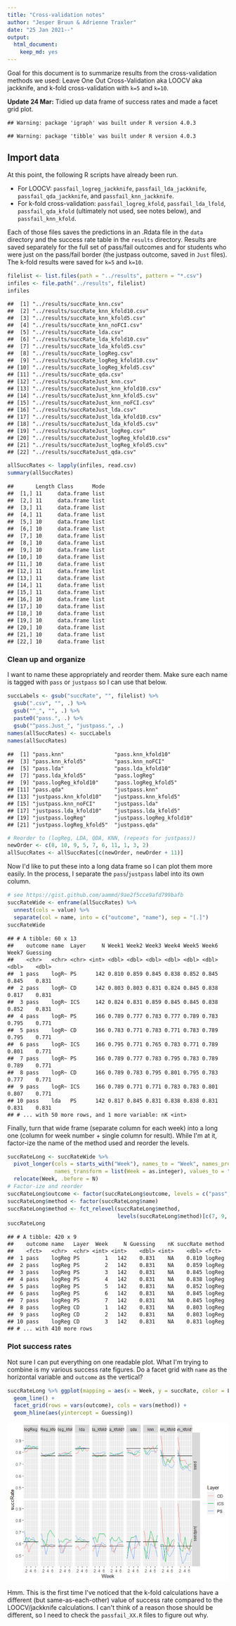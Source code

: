 ```yaml
---
title: "Cross-validation notes"
author: "Jesper Bruun & Adrienne Traxler"
date: "25 Jan 2021--"
output: 
  html_document: 
    keep_md: yes
---
```




Goal for this document is to summarize results from the cross-validation methods we used: Leave One Out Cross-Validation aka LOOCV aka jackknife, and k-fold cross-validation with `k=5` and `k=10`.

**Update 24 Mar:** Tidied up data frame of success rates and made a facet grid plot. 


```
## Warning: package 'igraph' was built under R version 4.0.3
```

```
## Warning: package 'tibble' was built under R version 4.0.3
```

## Import data

At this point, the following R scripts have already been run. 

* For LOOCV: `passfail_logreg_jackknife`, `passfail_lda_jackknife`, `passfail_qda_jackknife`, and `passfail_knn_jackknife`. 
* For k-fold cross-validation: `passfail_logreg_kfold`, `passfail_lda_lfold`, `passfail_qda_kfold` (ultimately not used, see notes below), and `passfail_knn_kfold`. 

Each of those files saves the predictions in an .Rdata file in the `data` directory and the success rate table in the `results` directory. Results are saved separately for the full set of pass/fail outcomes and for students who were just on the pass/fail border (the justpass outcome, saved in `Just` files). The k-fold results were saved for `k=5` and `k=10`. 


```r
filelist <- list.files(path = "../results", pattern = "*.csv")
infiles <- file.path("../results", filelist)
infiles 
```

```
##  [1] "../results/succRate_knn.csv"               
##  [2] "../results/succRate_knn_kfold10.csv"       
##  [3] "../results/succRate_knn_kfold5.csv"        
##  [4] "../results/succRate_knn_noFCI.csv"         
##  [5] "../results/succRate_lda.csv"               
##  [6] "../results/succRate_lda_kfold10.csv"       
##  [7] "../results/succRate_lda_kfold5.csv"        
##  [8] "../results/succRate_logReg.csv"            
##  [9] "../results/succRate_logReg_kfold10.csv"    
## [10] "../results/succRate_logReg_kfold5.csv"     
## [11] "../results/succRate_qda.csv"               
## [12] "../results/succRateJust_knn.csv"           
## [13] "../results/succRateJust_knn_kfold10.csv"   
## [14] "../results/succRateJust_knn_kfold5.csv"    
## [15] "../results/succRateJust_knn_noFCI.csv"     
## [16] "../results/succRateJust_lda.csv"           
## [17] "../results/succRateJust_lda_kfold10.csv"   
## [18] "../results/succRateJust_lda_kfold5.csv"    
## [19] "../results/succRateJust_logReg.csv"        
## [20] "../results/succRateJust_logReg_kfold10.csv"
## [21] "../results/succRateJust_logReg_kfold5.csv" 
## [22] "../results/succRateJust_qda.csv"
```

```r
allSuccRates <- lapply(infiles, read.csv) 
summary(allSuccRates)
```

```
##       Length Class      Mode
##  [1,] 11     data.frame list
##  [2,] 11     data.frame list
##  [3,] 11     data.frame list
##  [4,] 11     data.frame list
##  [5,] 10     data.frame list
##  [6,] 10     data.frame list
##  [7,] 10     data.frame list
##  [8,] 10     data.frame list
##  [9,] 10     data.frame list
## [10,] 10     data.frame list
## [11,] 10     data.frame list
## [12,] 11     data.frame list
## [13,] 11     data.frame list
## [14,] 11     data.frame list
## [15,] 11     data.frame list
## [16,] 10     data.frame list
## [17,] 10     data.frame list
## [18,] 10     data.frame list
## [19,] 10     data.frame list
## [20,] 10     data.frame list
## [21,] 10     data.frame list
## [22,] 10     data.frame list
```


### Clean up and organize

I want to name these appropriately and reorder them. Make sure each name is tagged with `pass` or `justpass` so I can use that below. 


```r
succLabels <- gsub("succRate", "", filelist) %>% 
  gsub(".csv", "", .) %>% 
  gsub("^_", "", .) %>% 
  paste0("pass.", .) %>% 
  gsub("^pass.Just_", "justpass.", .)
names(allSuccRates) <- succLabels
names(allSuccRates)
```

```
##  [1] "pass.knn"                "pass.knn_kfold10"       
##  [3] "pass.knn_kfold5"         "pass.knn_noFCI"         
##  [5] "pass.lda"                "pass.lda_kfold10"       
##  [7] "pass.lda_kfold5"         "pass.logReg"            
##  [9] "pass.logReg_kfold10"     "pass.logReg_kfold5"     
## [11] "pass.qda"                "justpass.knn"           
## [13] "justpass.knn_kfold10"    "justpass.knn_kfold5"    
## [15] "justpass.knn_noFCI"      "justpass.lda"           
## [17] "justpass.lda_kfold10"    "justpass.lda_kfold5"    
## [19] "justpass.logReg"         "justpass.logReg_kfold10"
## [21] "justpass.logReg_kfold5"  "justpass.qda"
```

```r
# Reorder to (logReg, LDA, QDA, KNN, (repeats for justpass))
newOrder <- c(8, 10, 9, 5, 7, 6, 11, 1, 3, 2)  
allSuccRates <- allSuccRates[c(newOrder, newOrder + 11)]
```

Now I'd like to put these into a long data frame so I can plot them more easily. In the process, I separate the `pass`/`justpass` label into its own column. 


```r
# see https://gist.github.com/aammd/9ae2f5cce9afd799bafb
succRateWide <- enframe(allSuccRates) %>% 
  unnest(cols = value) %>% 
  separate(col = name, into = c("outcome", "name"), sep = "[.]")
succRateWide
```

```
## # A tibble: 60 x 13
##    outcome name  Layer     N Week1 Week2 Week3 Week4 Week5 Week6 Week7 Guessing
##    <chr>   <chr> <chr> <int> <dbl> <dbl> <dbl> <dbl> <dbl> <dbl> <dbl>    <dbl>
##  1 pass    logR~ PS      142 0.810 0.859 0.845 0.838 0.852 0.845 0.845    0.831
##  2 pass    logR~ CD      142 0.803 0.803 0.831 0.824 0.845 0.838 0.817    0.831
##  3 pass    logR~ ICS     142 0.824 0.831 0.859 0.845 0.845 0.838 0.852    0.831
##  4 pass    logR~ PS      166 0.789 0.777 0.783 0.777 0.789 0.783 0.795    0.771
##  5 pass    logR~ CD      166 0.783 0.771 0.783 0.771 0.783 0.789 0.795    0.771
##  6 pass    logR~ ICS     166 0.795 0.771 0.765 0.783 0.771 0.789 0.801    0.771
##  7 pass    logR~ PS      166 0.789 0.777 0.783 0.795 0.783 0.789 0.789    0.771
##  8 pass    logR~ CD      166 0.789 0.783 0.795 0.801 0.795 0.783 0.777    0.771
##  9 pass    logR~ ICS     166 0.789 0.771 0.771 0.783 0.783 0.801 0.807    0.771
## 10 pass    lda   PS      142 0.817 0.845 0.831 0.838 0.838 0.831 0.831    0.831
## # ... with 50 more rows, and 1 more variable: nK <int>
```

Finally, turn that wide frame (separate column for each week) into a long one (column for week number + single column for result). While I'm at it, factor-ize the name of the method used and reorder the levels. 


```r
succRateLong <- succRateWide %>% 
  pivot_longer(cols = starts_with("Week"), names_to = "Week", names_prefix = "Week", 
               names_transform = list(Week = as.integer), values_to = "succRate") %>% 
  relocate(Week, .before = N)
# Factor-ize and reorder
succRateLong$outcome <- factor(succRateLong$outcome, levels = c("pass", "justpass"))
succRateLong$method <- factor(succRateLong$name)  
succRateLong$method <- fct_relevel(succRateLong$method, 
                                   levels(succRateLong$method)[c(7, 9, 8, 4, 6, 5, 10, 1, 3, 2)])
succRateLong
```

```
## # A tibble: 420 x 9
##    outcome name   Layer  Week     N Guessing    nK succRate method
##    <fct>   <chr>  <chr> <int> <int>    <dbl> <int>    <dbl> <fct> 
##  1 pass    logReg PS        1   142    0.831    NA    0.810 logReg
##  2 pass    logReg PS        2   142    0.831    NA    0.859 logReg
##  3 pass    logReg PS        3   142    0.831    NA    0.845 logReg
##  4 pass    logReg PS        4   142    0.831    NA    0.838 logReg
##  5 pass    logReg PS        5   142    0.831    NA    0.852 logReg
##  6 pass    logReg PS        6   142    0.831    NA    0.845 logReg
##  7 pass    logReg PS        7   142    0.831    NA    0.845 logReg
##  8 pass    logReg CD        1   142    0.831    NA    0.803 logReg
##  9 pass    logReg CD        2   142    0.831    NA    0.803 logReg
## 10 pass    logReg CD        3   142    0.831    NA    0.831 logReg
## # ... with 410 more rows
```



### Plot success rates

Not sure I can put everything on one readable plot. What I'm trying to combine is my various success rate figures. Do a facet grid with `name` as the horizontal variable and `outcome` as the vertical?


```r
succRateLong %>% ggplot(mapping = aes(x = Week, y = succRate, color = Layer)) +
  geom_line() + 
  facet_grid(rows = vars(outcome), cols = vars(method)) + 
  geom_hline(aes(yintercept = Guessing))
```

![](cross_validation_files/figure-html/unnamed-chunk-5-1.png)<!-- -->

Hmm. This is the first time I've noticed that the k-fold calculations have a different (but same-as-each-other) value of success rate compared to the LOOCV/jackknife calculations. I can't think of a reason those should be different, so I need to check the `passfail_XX.R` files to figure out why.
